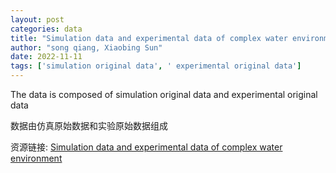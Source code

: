 ```yaml
---
layout: post
categories: data
title: "Simulation data and experimental data of complex water environment"
author: "song qiang, Xiaobing Sun"
date: 2022-11-11
tags: ['simulation original data', ' experimental original data']
---
```


The data is composed of simulation original data and experimental original data

数据由仿真原始数据和实验原始数据组成

资源链接: [Simulation data and experimental data of complex water environment](https://doi.org/10.57760/sciencedb.05733)
